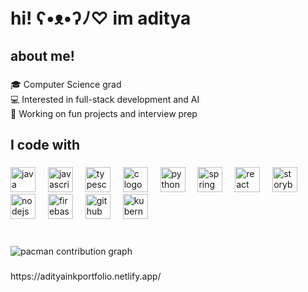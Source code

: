 <h1 align="left">hi! ʕ•ᴥ•ʔﾉ♡ im aditya</h1>

###

<p align="left"></p>

###

<h2 align="left">about me!</h2>

###

<p align="left">🎓 Computer Science grad<br>💻 Interested in full-stack development and AI<br>🚀 Working on fun projects and interview prep</p>

###

<h2 align="left">I code with</h2>

###

<div align="left">
  <img src="https://cdn.jsdelivr.net/gh/devicons/devicon/icons/java/java-original.svg" height="40" alt="java logo"  />
  <img width="12" />
  <img src="https://cdn.jsdelivr.net/gh/devicons/devicon/icons/javascript/javascript-original.svg" height="40" alt="javascript logo"  />
  <img width="12" />
  <img src="https://cdn.jsdelivr.net/gh/devicons/devicon/icons/typescript/typescript-original.svg" height="40" alt="typescript logo"  />
  <img width="12" />
  <img src="https://cdn.jsdelivr.net/gh/devicons/devicon/icons/c/c-original.svg" height="40" alt="c logo"  />
  <img width="12" />
  <img src="https://cdn.jsdelivr.net/gh/devicons/devicon/icons/python/python-original.svg" height="40" alt="python logo"  />
  <img width="12" />
  <img src="https://cdn.jsdelivr.net/gh/devicons/devicon/icons/spring/spring-original.svg" height="40" alt="spring logo"  />
  <img width="12" />
  <img src="https://cdn.jsdelivr.net/gh/devicons/devicon/icons/react/react-original.svg" height="40" alt="react logo"  />
  <img width="12" />
  <img src="https://cdn.jsdelivr.net/gh/devicons/devicon/icons/storybook/storybook-original.svg" height="40" alt="storybook logo"  />
  <img width="12" />
  <img src="https://cdn.jsdelivr.net/gh/devicons/devicon/icons/nodejs/nodejs-original.svg" height="40" alt="nodejs logo"  />
  <img width="12" />
  <img src="https://cdn.jsdelivr.net/gh/devicons/devicon/icons/firebase/firebase-plain.svg" height="40" alt="firebase logo"  />
  <img width="12" />
  <img src="https://cdn.jsdelivr.net/gh/devicons/devicon/icons/github/github-original.svg" height="40" alt="github logo"  />
  <img width="12" />
  <img src="https://cdn.jsdelivr.net/gh/devicons/devicon/icons/kubernetes/kubernetes-plain.svg" height="40" alt="kubernetes logo"  />
</div>

###

<br clear="both">

<picture>
  <source media="(prefers-color-scheme: dark)" srcset="https://raw.githubusercontent.com/adityaink/adityaink/output/pacman-contribution-graph-dark.svg">
  <source media="(prefers-color-scheme: light)" srcset="https://raw.githubusercontent.com/adityaink/adityaink/output/pacman-contribution-graph.svg">
  <img alt="pacman contribution graph" src="https://raw.githubusercontent.com/adityaink/adityaink/output/pacman-contribution-graph.svg">
</picture>

###

<p align="left">https://adityainkportfolio.netlify.app/</p>

###
